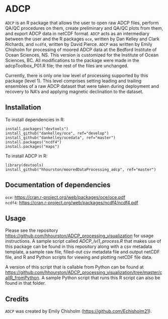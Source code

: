 # ADCP
`ADCP` is an R package that allows the user to open raw ADCP files, perform QA/QC procedures on them, create preliminary and QA/QC plots from them, and export ADCP data in netCDF format. `ADCP` acts as an intermediary between the user and the R packages `oce`, written by Dan Kelley and Clark Richards, and `ncdf4`, written by David Pierce. `ADCP` was written by Emily Chisholm for processing of moored ADCP data at the Bedford Institute of Ocean Sciences, NS. This version is customized for the Institute of Ocean Sciences, BC. All modifications to the package were made in the adcpToolbox_P01.R file; the rest of the files are unchanged.

Currently, there is only one low level of processing supported by this package (level 1). This level comprises setting leading and trailing ensembles of a raw ADCP dataset that were taken during deployment and recovery to NA's and applying magnetic declination to the dataset.

## Installation
  To install dependencies in R:
  
    install.packages("devtools")
    install_github("dankelley/oce", ref="develop")
    install_github("dankelley/ocedata", ref="master")
    install.packages("ncdf4")
    install.packages("maps")
  
  To install ADCP in R:
  
    library(devtools)
    install_github("hhourston/mooredDataProcessing_adcp", ref="master")
  
## Documentation of dependencies
  `oce`: https://cran.r-project.org/web/packages/oce/oce.pdf \
  `ncdf4`: https://cran.r-project.org/web/packages/ncdf4/ncdf4.pdf

## Usage
  Please see the repository https://github.com/hhourston/ADCP_processing_visualization for usage instructions. A sample script called *ADCP_lvl1_process.R* that makes use of this package can be found in this repository along with a csv metadata template, a sample raw file, filled-out csv metadata file and output netCDF file, and R and Python scripts for viewing and plotting netCDF file data.
  
  A version of this script that is callable from Python can be found at https://github.com/hhourston/ADCP_processing_visualization/tree/master/callR_fromPython. A sample Python script that runs this R script can also be found in that folder.
  
## Credits
  `ADCP` was created by Emily Chisholm (https://github.com/Echisholm21).
  
